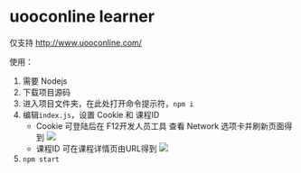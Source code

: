 # uooconline learner
仅支持 http://www.uooconline.com/

使用：

1. 需要 Nodejs
2. 下载项目源码
3. 进入项目文件夹，在此处打开命令提示符，`npm i`
4. 编辑`index.js`，设置 Cookie 和 课程ID
	- Cookie 可登陆后在 F12开发人员工具 查看 Network 选项卡并刷新页面得到
	![](https://i.loli.net/2018/11/03/5bdd197e657e9.png)
	-  课程ID 可在课程详情页由URL得到
	![](https://i.loli.net/2018/11/03/5bdd197e6b77a.png)
5. `npm start`

